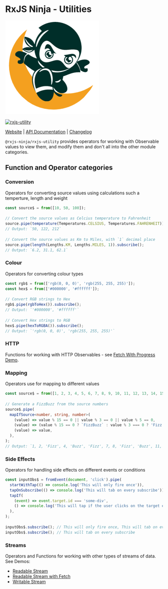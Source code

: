 # RxJS Ninja - Utilities

![The RXJS Ninja Logo](https://raw.githubusercontent.com/rxjs-ninja/rxjs-ninja/main/assets/logo.png)

[![rxjs-utility](https://img.shields.io/npm/v/@rxjs-ninja/rxjs-utility?label=@rxjs-ninja/rxjs-utility)](https://www.npmjs.com/package/@rxjs-ninja/rxjs-utility)

[Website](https://rxjs.ninja)
|
[API Documentation](https://rxjs.ninja/modules/utility.html)
|
[Changelog](https://github.com/rxjs-ninja/rxjs-ninja/blob/main/libs/rxjs/utility/CHANGELOG.md)

`@rxjs-ninja/rxjs-utility` provides operators for working with Observable values to view them, and modify them and don't
all into the other module categories.

## Function and Operator categories

### Conversion

Operators for converting source values using calculations such a temperture, length and weight

```ts
const source$ = from([10, 50, 100]);

// Convert the source values as Celcius temperature to Fahrenheit
source.pipe(temperature(Temperatures.CELSIUS, Temperatures.FAHRENHEIT)).subscribe();
// Output: `50, 122, 212`

// Convert the source values as Km to Miles, with `1` decimal place
source.pipe(length(Lengths.KM, Lengths.MILES, 1)).subscribe();
// Output: `6.2, 31.1, 62.1`
```

### Colour

Operators for converting colour types

```ts
const rgb$ = from(['rgb(0, 0, 0)', 'rgb(255, 255, 255)']);
const hex$ = from(['#000000', '#ffffff']);

// Convert RGB strings to Hex
rgb$.pipe(rgbToHex()).subscribe();
// Output: `'#000000', '#ffffff'`

// Convert Hex strings to RGB
hex$.pipe(hexToRGBA()).subscribe();
// Output: `'rgb(0, 0, 0)', 'rgb(255, 255, 255)'`
```

### HTTP

Functions for working with HTTP Observables -
see [Fetch With Progress Demo](https://stackblitz.com/edit/fetch-with-progress).

### Mapping

Operators use for mapping to different values

```ts
const source$ = from([1, 2, 3, 4, 5, 6, 7, 8, 9, 10, 11, 12, 13, 14, 15, 16]);

// Generate a FizzBuzz from the source numbers
source$.pipe(
  mapIfSource<number, string, number>(
    (value) => value % 15 == 0 || value % 3 == 0 || value % 5 == 0,
    (value) => (value % 15 == 0 ? `FizzBuzz` : value % 3 === 0 ? 'Fizz' : 'Buzz'),
    (value) => value,
  ),
);
// Output: `1, 2, 'Fizz', 4, 'Buzz', 'Fizz', 7, 8, 'Fizz', 'Buzz', 11, 'Fizz', 13, 14, 'Fizz' 'Buzz'`
```

### Side Effects

Operators for handling side effects on different events or conditions

```ts
const inputObs$ = fromEvent(document, 'click').pipe(
  startWithTap(() => console.log('This will only fire once')),
  tapOnSubscribe(() => console.log('This will tab on every subscribe')),
  tapIf(
    (event) => event.target.id === 'some-div',
    () => console.log('This will tap if the user clicks on the target element'),
  ),
);

inputObs$.subscribe(); // This will only fire once, This will tab on every subscribe
inputObs$.subscribe(); // This will tab on every subscribe
```

### Streams

Operators and Functions for working with other types of streams of data. See Demos:

- [Readable Stream](https://stackblitz.com/edit/rxjs-readable-stream)
- [Readable Stream with Fetch](https://stackblitz.com/edit/rxjs-readable-stream-fetch)
- [Writable Stream](https://stackblitz.com/edit/rxjs-writable-stream)
